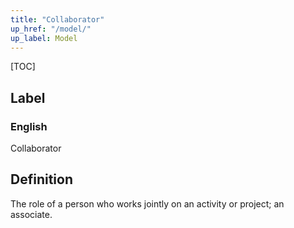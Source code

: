```yaml
---
title: "Collaborator"
up_href: "/model/"
up_label: Model
---
```


[TOC]

## Label

### English
Collaborator


## Definition
The role of a person who works jointly on an activity or project; an associate. 


    
